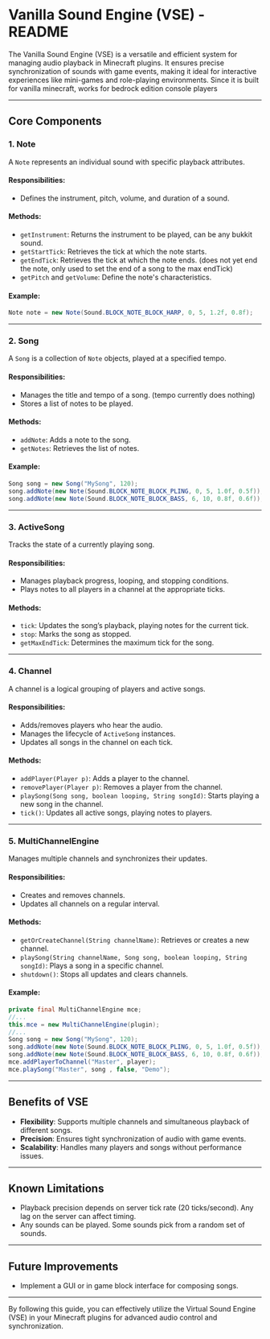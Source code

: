# Vanilla Sound Engine (VSE) - README

The Vanilla Sound Engine (VSE) is a versatile and efficient system for managing audio playback in Minecraft plugins. It ensures precise synchronization of sounds with game events, making it ideal for interactive experiences like mini-games and role-playing environments. Since it is built for vanilla minecraft, works for bedrock edition console players

---

## Core Components


### 1. Note

A `Note` represents an individual sound with specific playback attributes.

#### Responsibilities:
- Defines the instrument, pitch, volume, and duration of a sound.

#### Methods:
- `getInstrument`: Returns the instrument to be played, can be any bukkit sound.
- `getStartTick`: Retrieves the tick at which the note starts.
- `getEndTick`: Retrieves the tick at which the note ends. (does not yet end the note, only used to set the end of a song to the max endTick)
- `getPitch` and `getVolume`: Define the note's characteristics.

#### Example:
```java
Note note = new Note(Sound.BLOCK_NOTE_BLOCK_HARP, 0, 5, 1.2f, 0.8f);
```

---

### 2. Song

A `Song` is a collection of `Note` objects, played at a specified tempo.

#### Responsibilities:
- Manages the title and tempo of a song. (tempo currently does nothing)
- Stores a list of notes to be played.

#### Methods:
- `addNote`: Adds a note to the song.
- `getNotes`: Retrieves the list of notes.

#### Example:
```java
Song song = new Song("MySong", 120);
song.addNote(new Note(Sound.BLOCK_NOTE_BLOCK_PLING, 0, 5, 1.0f, 0.5f));
song.addNote(new Note(Sound.BLOCK_NOTE_BLOCK_BASS, 6, 10, 0.8f, 0.6f));
```

---

### 3. ActiveSong

Tracks the state of a currently playing song.

#### Responsibilities:
- Manages playback progress, looping, and stopping conditions.
- Plays notes to all players in a channel at the appropriate ticks.

#### Methods:
- `tick`: Updates the song’s playback, playing notes for the current tick.
- `stop`: Marks the song as stopped.
- `getMaxEndTick`: Determines the maximum tick for the song.

---

### 4. Channel

A channel is a logical grouping of players and active songs.

#### Responsibilities:
- Adds/removes players who hear the audio.
- Manages the lifecycle of `ActiveSong` instances.
- Updates all songs in the channel on each tick.

#### Methods:
- `addPlayer(Player p)`: Adds a player to the channel.
- `removePlayer(Player p)`: Removes a player from the channel.
- `playSong(Song song, boolean looping, String songId)`: Starts playing a new song in the channel.
- `tick()`: Updates all active songs, playing notes to players.

---

### 5. MultiChannelEngine

Manages multiple channels and synchronizes their updates.

#### Responsibilities:
- Creates and removes channels.
- Updates all channels on a regular interval.

#### Methods:
- `getOrCreateChannel(String channelName)`: Retrieves or creates a new channel.
- `playSong(String channelName, Song song, boolean looping, String songId)`: Plays a song in a specific channel.
- `shutdown()`: Stops all updates and clears channels.
#### Example:
```java
private final MultiChannelEngine mce;
//...
this.mce = new MultiChannelEngine(plugin); 
//...
Song song = new Song("MySong", 120);
song.addNote(new Note(Sound.BLOCK_NOTE_BLOCK_PLING, 0, 5, 1.0f, 0.5f));
song.addNote(new Note(Sound.BLOCK_NOTE_BLOCK_BASS, 6, 10, 0.8f, 0.6f));
mce.addPlayerToChannel("Master", player);
mce.playSong("Master", song , false, "Demo");

```
---

## Benefits of VSE

- **Flexibility**: Supports multiple channels and simultaneous playback of different songs.
- **Precision**: Ensures tight synchronization of audio with game events.
- **Scalability**: Handles many players and songs without performance issues.

---

## Known Limitations

- Playback precision depends on server tick rate (20 ticks/second). Any lag on the server can affect timing.
- Any sounds can be played. Some sounds pick from a random set of sounds.

---

## Future Improvements

- Implement a GUI or in game block interface for composing songs.

---

By following this guide, you can effectively utilize the Virtual Sound Engine (VSE) in your Minecraft plugins for advanced audio control and synchronization.


